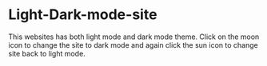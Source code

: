 # Light-Dark-mode-site
This websites has both light mode and dark mode theme.
Click on the moon icon to change the site to dark mode and again click the sun icon to change site back to light mode.
